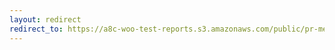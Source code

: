 ```yaml
---
layout: redirect
redirect_to: https://a8c-woo-test-reports.s3.amazonaws.com/public/pr-merge/41410/api/index.html
---
```

